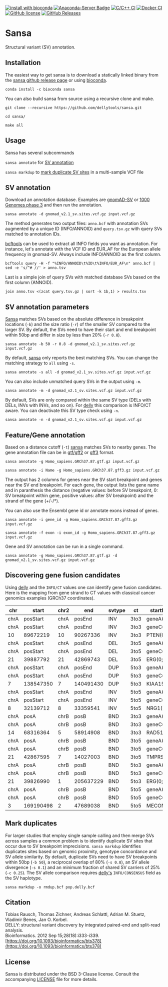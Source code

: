[![install with bioconda](https://img.shields.io/badge/install%20with-bioconda-brightgreen.svg?style=flat-square)](http://bioconda.github.io/recipes/sansa/README.html)
[![Anaconda-Server Badge](https://anaconda.org/bioconda/sansa/badges/downloads.svg)](https://anaconda.org/bioconda/sansa)
[![C/C++ CI](https://github.com/dellytools/sansa/workflows/C/C++%20CI/badge.svg)](https://github.com/dellytools/sansa/actions)
[![Docker CI](https://github.com/dellytools/sansa/workflows/Docker%20CI/badge.svg)](https://hub.docker.com/r/dellytools/sansa/)
[![GitHub license](https://img.shields.io/badge/License-BSD%203--Clause-blue.svg)](https://github.com/dellytools/sansa/blob/master/LICENSE)
[![GitHub Releases](https://img.shields.io/github/release/dellytools/sansa.svg)](https://github.com/dellytools/sansa/releases)

# Sansa

Structural variant (SV) annotation.

## Installation

The easiest way to get sansa is to download a statically linked binary from the [sansa github release page](https://github.com/dellytools/sansa/releases/) or using [bioconda](https://anaconda.org/bioconda/sansa).

`conda install -c bioconda sansa`

You can also build sansa from source using a recursive clone and make.

`git clone --recursive https://github.com/dellytools/sansa.git`

`cd sansa/`

`make all`

## Usage

Sansa has several subcommands

`sansa annotate` for [SV annotation](https://github.com/dellytools/sansa#sv-annotation)

`sansa markdup` to [mark duplicate SV sites](https://github.com/dellytools/sansa#mark-duplicates) in a multi-sample VCF file

## SV annotation

Download an annotation database. Examples are [gnomAD-SV](https://gnomad.broadinstitute.org/) or [1000 Genomes phase 3](https://www.internationalgenome.org/phase-3-structural-variant-dataset) and then run the annotation.

`sansa annotate -d gnomad_v2.1_sv.sites.vcf.gz input.vcf.gz`

The method generates two output files: `anno.bcf` with annotation SVs augmented by a unique ID (INFO/ANNOID) and `query.tsv.gz` with query SVs matched to annotation IDs.

[bcftools](https://github.com/samtools/bcftools) can be used to extract all INFO fields you want as annotation. For instance, let's annotate with the VCF ID and EUR_AF for the European allele frequency in gnomad-SV. Always include INFO/ANNOID as the first column.

`bcftools query -H -f "%INFO/ANNOID\t%ID\t%INFO/EUR_AF\n" anno.bcf | sed -e 's/^# //' > anno.tsv`

Last is a simple join of query SVs with matched database SVs based on the first column (ANNOID).

`join anno.tsv <(zcat query.tsv.gz | sort -k 1b,1) > results.tsv`

## SV annotation parameters

[Sansa](https://github.com/dellytools/sansa) matches SVs based on the absolute difference in breakpoint locations (`-b`) and the size ratio (`-r`) of the smaller SV compared to the larger SV. By default, the SVs need to have their start and end breakpoint within 50bp and differ in size by less than 20% (`-r 0.8`).

`sansa annotate -b 50 -r 0.8 -d gnomad_v2.1_sv.sites.vcf.gz input.vcf.gz`

By default, [sansa](https://github.com/dellytools/sansa) only reports the best matching SVs. You can change the matching strategy to `all` using `-s`.

`sansa annotate -s all -d gnomad_v2.1_sv.sites.vcf.gz input.vcf.gz`

You can also include unmatched query SVs in the output using `-m`.

`sansa annotate -m -d gnomad_v2.1_sv.sites.vcf.gz input.vcf.gz`

By default, SVs are only compared within the same SV type (DELs with DELs, INVs with INVs, and so on). For [delly](https://github.com/dellytools/delly) this comparison is INFO/CT aware. You can deactivate this SV type check using `-n`.

`sansa annotate -n -d gnomad_v2.1_sv.sites.vcf.gz input.vcf.gz`

## Feature/Gene annotation

Based on a distance cutoff (`-t`) [sansa](https://github.com/dellytools/sansa) matches SVs to nearby genes. The gene annotation file can be in [gtf/gff2](https://en.wikipedia.org/wiki/General_feature_format) or [gff3](https://en.wikipedia.org/wiki/General_feature_format) format.

`sansa annotate -g Homo_sapiens.GRCh37.87.gtf.gz input.vcf.gz`

`sansa annotate -i Name -g Homo_sapiens.GRCh37.87.gff3.gz input.vcf.gz`

The output has 2 columns for genes near the SV start breakpoint and genes near the SV end breakpoint. For each gene, the output lists the gene name and in paranthesis the distance (negative values: before SV breakpoint, 0: SV breakpoint within gene, positive values: after SV breakpoint) and the strand of the gene (+/-/*).

You can also use the Ensembl gene id or annotate exons instead of genes.

`sansa annotate -i gene_id -g Homo_sapiens.GRCh37.87.gff3.gz input.vcf.gz`

`sansa annotate -f exon -i exon_id -g Homo_sapiens.GRCh37.87.gff3.gz input.vcf.gz`

Gene and SV annotation can be run in a single command.

`sansa annotate -g Homo_sapiens.GRCh37.87.gtf.gz -d gnomad_v2.1_sv.sites.vcf.gz input.vcf.gz`

## Discovering gene fusion candidates

Using [delly](https://github.com/dellytools/delly) and the `INFO/CT` values one can identify gene fusion candidates. Here is the mapping from gene strand to CT values with classical cancer genomics examples (GRCh37 coordinates).

| chr  | start     | chr2 | end       | svtype | ct   | startfeature  | endfeature    |
|------|-----------|------|-----------|--------|------|---------------|---------------|
| chrA | posStart  | chrA | posEnd    | INV    | 3to3 | geneA(0;+)    | geneB(0;-)    |
| chrA | posStart  | chrA | posEnd    | INV    | 3to3 | geneC(0;-)    | geneD(0;+)    |
| 10   | 89672219  | 10   | 90267336  | INV    | 3to3 | PTEN(0;+)     | RNLS(0;-)     |
| chrA | posStart  | chrA | posEnd    | DEL    | 3to5 | geneA(0;+)    | geneB(0;+)    |
| chrA | posStart  | chrA | posEnd    | DEL    | 3to5 | geneC(0;-)    | geneD(0;-)    |
| 21   | 39887792  | 21   | 42869743  | DEL    | 3to5 | ERG(0;-)      | TMPRSS2(0;-)  |
| chrA | posStart  | chrA | posEnd    | DUP    | 5to3 | geneA(0;+)    | geneB(0;+)    |
| chrA | posStart  | chrA | posEnd    | DUP    | 5to3 | geneC(0;-)    | geneD(0;-)    |
| 7    | 138547350 | 7    | 140491430 | DUP    | 5to3 | KIAA1549(0;-) | BRAF(0;-)     |
| chrA | posStart  | chrA | posEnd    | INV    | 5to5 | geneA(0;+)    | geneB(0;-)    |
| chrA | posStart  | chrA | posEnd    | INV    | 5to5 | geneC(0;-)    | geneD(0;+)    |
| 8    | 32139712  | 8    | 33359541  | INV    | 5to5 | NRG1(0;+)     | TTI2(0;-)     |
| chrA | posA      | chrB | posB      | BND    | 3to3 | geneA(0;+)    | geneB(0;-)    |
| chrA | posA      | chrB | posB      | BND    | 3to3 | geneC(0;-)    | geneD(0;+)    |
| 14   | 68316364  | 5    | 58914908  | BND    | 3to3 | RAD51B(0;+)   | PDE4D(0;-)    |
| chrA | posA      | chrB | posB      | BND    | 3to5 | geneA(0;+)    | geneB(0;+)    |
| chrA | posA      | chrB | posB      | BND    | 3to5 | geneC(0;-)    | geneD(0;-)    |
| 21   | 42867595  | 7    | 14027003  | BND    | 3to5 | TMPRSS2(0;-)  | ETV1(0;-)     |
| chrA | posA      | chrB | posB      | BND    | 5to3 | geneA(0;+)    | geneB(0;+)    |
| chrA | posA      | chrB | posB      | BND    | 5to3 | geneC(0;-)    | geneD(0;-)    |
| 21   | 39826990  | 1    | 205637229 | BND    | 5to3 | ERG(0;-)      | SLC45A3(0;-)  |
| chrA | posA      | chrB | posB      | BND    | 5to5 | geneA(0;+)    | geneB(0;-)    |
| chrA | posA      | chrB | posB      | BND    | 5to5 | geneC(0;-)    | geneD(0;+)    |
| 3    | 169190498 | 2    | 47689038  | BND    | 5to5 | MECOM(0;-)    | MSH2(0;+)     |

## Mark duplicates

For larger studies that employ single sample calling and then merge SVs across samples a common problem is to identify duplicate SV sites that occur due to SV breakpoint imprecisions. `sansa markdup` identifies duplicates sites based on genomic proximity, genotype concordance and SV allele similarity. By default, duplicate SVs need to have SV breakpoints within 50bp (`-b 50`), a reciprocal overlap of 80% (`-s 0.8`), an SV allele divergence (`-s 0.1`) and an minimum fraction of shared SV carriers of 25% (`-c 0.25`). The SV allele comparison requires [delly's](https://github.com/dellytools/delly) `INFO/CONSENSUS` field as the SV haplotype. 

`sansa markdup -o rmdup.bcf pop.delly.bcf`


## Citation

Tobias Rausch, Thomas Zichner, Andreas Schlattl, Adrian M. Stuetz, Vladimir Benes, Jan O. Korbel.      
DELLY: structural variant discovery by integrated paired-end and split-read analysis.     
Bioinformatics. 2012 Sep 15;28(18):i333-i339.       
[https://doi.org/10.1093/bioinformatics/bts378](https://doi.org/10.1093/bioinformatics/bts378)

## License

Sansa is distributed under the BSD 3-Clause license. Consult the accompanying [LICENSE](https://github.com/dellytools/sansa/blob/master/LICENSE) file for more details.


